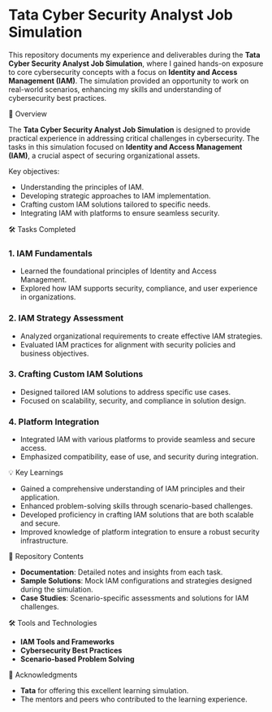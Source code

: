 # Tata Cyber Security Analyst Job Simulation

This repository documents my experience and deliverables during the **Tata Cyber Security Analyst Job Simulation**, where I gained hands-on exposure to core cybersecurity concepts with a focus on **Identity and Access Management (IAM)**. The simulation provided an opportunity to work on real-world scenarios, enhancing my skills and understanding of cybersecurity best practices.

🚀 Overview

The **Tata Cyber Security Analyst Job Simulation** is designed to provide practical experience in addressing critical challenges in cybersecurity. The tasks in this simulation focused on **Identity and Access Management (IAM)**, a crucial aspect of securing organizational assets.

Key objectives:
- Understanding the principles of IAM.
- Developing strategic approaches to IAM implementation.
- Crafting custom IAM solutions tailored to specific needs.
- Integrating IAM with platforms to ensure seamless security.

🛠️ Tasks Completed

### 1. **IAM Fundamentals**
- Learned the foundational principles of Identity and Access Management.
- Explored how IAM supports security, compliance, and user experience in organizations.

### 2. **IAM Strategy Assessment**
- Analyzed organizational requirements to create effective IAM strategies.
- Evaluated IAM practices for alignment with security policies and business objectives.

### 3. **Crafting Custom IAM Solutions**
- Designed tailored IAM solutions to address specific use cases.
- Focused on scalability, security, and compliance in solution design.

### 4. **Platform Integration**
- Integrated IAM with various platforms to provide seamless and secure access.
- Emphasized compatibility, ease of use, and security during integration.



💡 Key Learnings

- Gained a comprehensive understanding of IAM principles and their application.
- Enhanced problem-solving skills through scenario-based challenges.
- Developed proficiency in crafting IAM solutions that are both scalable and secure.
- Improved knowledge of platform integration to ensure a robust security infrastructure.



 📂 Repository Contents

- **Documentation**: Detailed notes and insights from each task.
- **Sample Solutions**: Mock IAM configurations and strategies designed during the simulation.
- **Case Studies**: Scenario-specific assessments and solutions for IAM challenges.

🛠️ Tools and Technologies

- **IAM Tools and Frameworks**
- **Cybersecurity Best Practices**
- **Scenario-based Problem Solving**



 🤝 Acknowledgments

- **Tata** for offering this excellent learning simulation.
- The mentors and peers who contributed to the learning experience.

